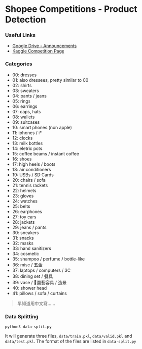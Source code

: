 # Shopee Competitions - Product Detection

### Useful Links
- [Google Drive - Announcements](https://drive.google.com/drive/folders/1V_sHZN2MmhcfeVao3hoJpjRWLSnm1_Pe)
- [Kaggle Competition Page](https://www.kaggle.com/c/shopee-product-detection-student/)

### Categories
- 00: dresses
- 01: also dressees, pretty similar to 00
- 02: shirts
- 03: sweaters
- 04: pants / jeans
- 05: rings
- 06: earrings
- 07: caps, hats
- 08: wallets
- 09: suitcases
- 10: smart phones (non apple)
- 11: iphones / i*
- 12: clocks
- 13: milk bottles
- 14: eletric pots
- 15: coffee beams / instant coffee
- 16: shoes
- 17: high heels / boots
- 18: air conditioners
- 19: USBs / SD Cards
- 20: chairs / sofa
- 21: tennis rackets
- 22: helmets
- 23: gloves
- 24: watches
- 25: belts
- 26: earphones
- 27: toy cars
- 28: jackets
- 29: jeans / pants
- 30: sneakers
- 31: snacks
- 32: masks
- 33: hand sanitizers
- 34: cosmetic
- 35: shampoo / perfume / bottle-like
- 36: misc / 五金
- 37: laptops / computers / 3C
- 38: dining set / 餐具
- 39: vase / 園藝容具 / 造景
- 40: shower head
- 41: pillows / sofa / curtains

> 早知道用中文寫......

### Data Splitting

```python3
python3 data-split.py
```

It will generate three files, `data/train.pkl`, `data/valid.pkl` and `data/test.pkl`. The format of the files are listed in `data-split.py`

